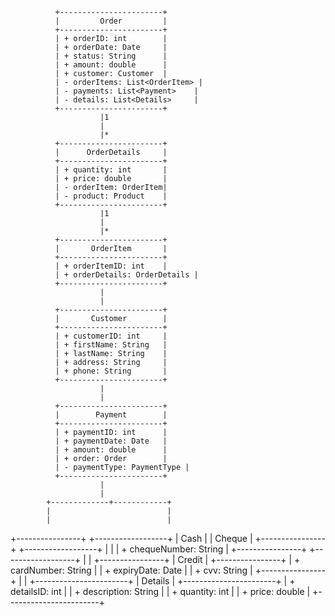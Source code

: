               +-----------------------+
              |         Order         |
              +-----------------------+
              | + orderID: int        |
              | + orderDate: Date     |
              | + status: String      |
              | + amount: double      |
              | + customer: Customer  |
              | - orderItems: List<OrderItem> |
              | - payments: List<Payment>    |
              | - details: List<Details>     |
              +-----------------------+
                        |1
                        |
                        |*
              +-----------------------+
              |      OrderDetails     |
              +-----------------------+
              | + quantity: int       |
              | + price: double       |
              | - orderItem: OrderItem|
              | - product: Product    |
              +-----------------------+
                        |1
                        |
                        |*
              +-----------------------+
              |       OrderItem       |
              +-----------------------+
              | + orderItemID: int    |
              | + orderDetails: OrderDetails |
              +-----------------------+
                        |
                        |
              +-----------------------+
              |       Customer        |
              +-----------------------+
              | + customerID: int     |
              | + firstName: String   |
              | + lastName: String    |
              | + address: String     |
              | + phone: String       |
              +-----------------------+
                        |
                        |
              +-----------------------+
              |        Payment        |
              +-----------------------+
              | + paymentID: int      |
              | + paymentDate: Date   |
              | + amount: double      |
              | + order: Order        |
              | - paymentType: PaymentType |
              +-----------------------+
                        |
                        |
            +-------------+------------+
            |                          |
            |                          |
  +----------------+        +------------------+
  |      Cash      |        |      Cheque      |
  +----------------+        +------------------+
  |                |        | + chequeNumber: String |
  +----------------+        +------------------+
                                   |
                                   |
                             +----------------+
                             |     Credit     |
                             +----------------+
                             | + cardNumber: String |
                             | + expiryDate: Date   |
                             | + cvv: String        |
                             +----------------+
                        |
                        |
              +-----------------------+
              |        Details        |
              +-----------------------+
              | + detailsID: int      |
              | + description: String |
              | + quantity: int       |
              | + price: double       |
              +-----------------------+
 
